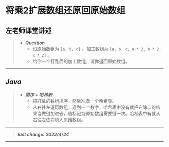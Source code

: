 # 将乘2扩展数组还原回原始数组

## 左老师课堂讲述

> - ***Question***
>   - 设原始数组为 `[a, b, c]` ，加工数组为 `[a, b, c, a * 2, b * 2, c * 2]` 。
>   - 给你一个打乱后的加工数组，请你返回原始数组。

---

## *Java*

> - ***排序 + 哈希表***
>   - 把打乱的数组排序。然后准备一个哈希表。
>   - 从右往左遍历数组，遇到一个数字，哈希表中没有就把它除二的结果当做键加进去，值标记为原始数组需要键一次。哈希表中有就从右往左依次填入原始数组。

---

> ***last change: 2023/4/24***

---
